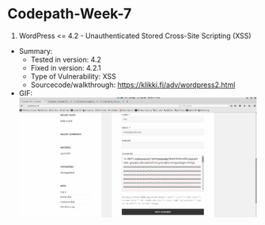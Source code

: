 # Codepath-Week-7

1. WordPress <= 4.2 - Unauthenticated Stored Cross-Site Scripting (XSS)
- Summary: 
	- Tested in version: 4.2
	- Fixed in version: 4.2.1
	- Type of Vulnerability: XSS
	- Sourcecode/walkthrough: https://klikki.fi/adv/wordpress2.html
- GIF:
		<img src="XSS - Unauthenticated Stored XSS.gif" width="800">
